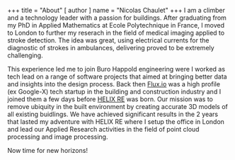 +++
title = "About"
[ author ]
  name = "Nicolas Chaulet"
+++
I am a climber and a technology leader with a passion for buildings. After graduating from my PhD in Applied Mathematics at Ecole Polytechnique in France, I moved to London to further my reserach in the field of medical imaging applied to stroke detection. The idea was great, using electrical currents for the diagnostic of strokes in ambulances, delivering proved to be extremely challenging. 

This experience led me to join Buro Happold engineering were I worked as tech lead on a range of software projects that aimed at bringing better data and insights into the design process. Back then [Flux.io](https://archpaper.com/2018/02/flux-to-shut-down/) was a high profile (ex Google-X) tech startup in the building and construction industry and I joined them a few days before [HELIX RE](helix.re) was born. Our mission was to remove ubiquity in the built environment by creating accurate 3D models of all existing buidlings. We have achieved significant results in the 2 years that lasted my adventure with HELIX RE where I setup the office in London and lead our Applied Research activities in the field of point cloud processing and image processing.

Now time for new horizons!